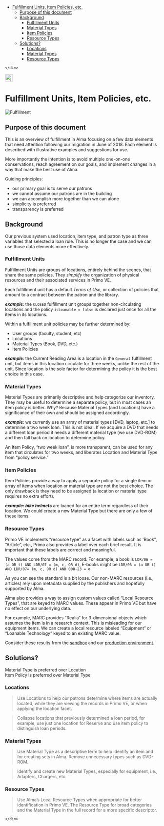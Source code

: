 <!DOCTYPE html>
<html>

<head>
  <meta charset="utf-8">
  <meta name="viewport" content="width=device-width, initial-scale=1.0">
  <link rel="stylesheet" href="https://stackedit.io/style.css" />
</head>

<body class="stackedit">
  <div class="stackedit__left">
    <div class="stackedit__toc">
      
<ul>
<li><a href="#fulfillment-units-item-policies-etc.">Fulfillment Units, Item Policies, etc.</a>
<ul>
<li><a href="#purpose-of-this-document">Purpose of this document</a></li>
<li><a href="#background">Background</a>
<ul>
<li><a href="#fulfillment-units">Fulfillment Units</a></li>
<li><a href="#material-types">Material Types</a></li>
<li><a href="#item-policies">Item Policies</a></li>
<li><a href="#resource-types">Resource Types</a></li>
</ul>
</li>
<li><a href="#solutions">Solutions?</a>
<ul>
<li><a href="#locations">Locations</a></li>
<li><a href="#material-types-1">Material Types</a></li>
<li><a href="#resource-types-1">Resource Types</a></li>
</ul>
</li>
</ul>
</li>
</ul>

    </div>
  </div>
  <div class="stackedit__right">
    <div class="stackedit__html">
      <p><a href="https://drive.google.com/drive/u/0/folders/0AMX3gScOWNv6Uk9PVA"><img src="https://www.gstatic.com/images/branding/product/2x/drive_24dp.png" alt="gdrive" width="24" height="24"></a></p>
<h1 id="fulfillment-units-item-policies-etc.">Fulfillment Units, Item Policies, etc.</h1>
<p><img src="https://ensia.com/wp-content/uploads/2015/10/feature_food_messaging_main-760x378.jpg" alt="Fulfillment"></p>
<h2 id="purpose-of-this-document">Purpose of this document</h2>
<p>This is an overview of fulfillment in Alma focusing on a few data elements that need attention following our migration in June of 2018.  Each element is described with illustrative examples and suggestions for use.</p>
<p>More importantly the intention is to avoid multiple one-on-one conservations, reach agreement on our goals, and implement changes in a way that make the best use of Alma.</p>
<p>Guiding principles:</p>
<ul>
<li>our primary goal is to serve our patrons</li>
<li>we cannot assume our patrons are in the building</li>
<li>we can accomplish more together than we can alone</li>
<li>simplicity is preferred</li>
<li>transparency is preferred</li>
</ul>
<h2 id="background">Background</h2>
<p>Our previous system used location, item type, and patron type as three variables that selected a loan rule.  This is no longer the case and we can use those data elements more effectively.</p>
<h3 id="fulfillment-units">Fulfillment Units</h3>
<p>Fulfillment Units are groups of locations, entirely behind the scenes, that share the same policies.  They <em>simplify</em> the organization of physical resources and their associated services in Primo VE.</p>
<p>Each fulfillment unit has a default <em>Terms of Use</em>, or collection of policies that amount to a contract between the patron and the library.</p>
<p><em><strong>example</strong></em>: the <code>CLOSED</code> fulfillment unit groups together non-circulating locations and the policy <code>isLoanable = false</code> is declared just once for all the items in its locations.</p>
<p>Within a fulfillment unit policies may be further determined by:</p>
<ul>
<li>User groups (faculty, student, etc)</li>
<li>Locations</li>
<li>Material Types (Book, DVD, etc.)</li>
<li>Item Policies</li>
</ul>
<p><em><strong>example</strong></em>: the Current Reading Area is a location in the <code>General</code> fulfillment unit, but items in this location circulate for three weeks, unlike the rest of the unit.  Since location is the sole factor for determining the policy it is the best choice in this case.</p>
<h3 id="material-types">Material Types</h3>
<p>Material Types are primarily descriptive and help categorize our inventory.  They may be useful to determine a separate policy, but in most cases an item policy is better.  Why?  Because Material Types (and Locations) have a significance of their own and should be assigned accordingly.</p>
<p><em><strong>example</strong></em>: we currently use an array of material types [DVD, laptop, etc.] to determine a two week loan.  This is not ideal.  If we acquire a DVD that needs a different loan period it needs a different material type (we use DVD-ROM) and then fall back on location to determine policy.</p>
<p>An Item Policy, “two week loan”, is more transparent, can be used for any item that circulates for two weeks, and liberates Location and Material Type from “policy service.”</p>
<h3 id="item-policies">Item Policies</h3>
<p>Item Policies provide a way to apply a separate policy for a single item or array of items when location or material type are not the best choice.  The only drawback is they need to be assigned (a location or material type requires no extra effort).</p>
<p><em><strong>example: bike helmets</strong></em> are loaned for an entire term regardless of their location.  We could create a new Material Type but there are only a few of these items.</p>
<h3 id="resource-types">Resource Types</h3>
<p>Primo VE implements “resource type” as a facet with labels such as 'Book", “Article”, etc., Primo also provides a label over each brief result.  It is important that these labels are correct and meaningful.</p>
<p>The values come from the MARC record.  For example, a book is <code>LDR/06 = (a OR t) AND LDR/07 = (m, c, OR d)</code>,   E-books might be <code>LDR/06 = (a OR t) AND LDR/07= (m, c, OR d) AND 008-23 = o</code></p>
<p>As you can see the standard is a bit loose.  Our non-MARC resources (i.e., articles) rely upon metadata supplied by the publishers and hopefully supported by Alma.</p>
<p>Alma also provides a way to assign custom values called “Local Resource Types”, that are keyed to MARC values.  These appear in Primo VE but have no effect on our underlying data.</p>
<p>For example, MARC provides “Realia” for 3-dimensional objects which assumes the item is in a research context.  This is misleading for our equipment items.  We can create a local resource labeled “Equipment” or “Loanable Technology” keyed to an existing MARC value.</p>
<p>Consider these results from the <a href="https://union-psb.primo.exlibrisgroup.com/discovery/search?query=title,contains,hdmi&amp;tab=Everything&amp;search_scope=MyInst_and_CI&amp;vid=01UCNY_INST:01UCNY_INST&amp;lang=en&amp;offset=0">sandbox</a> and our <a href="https://union.primo.exlibrisgroup.com/discovery/search?query=title,contains,hdmi&amp;tab=Everything&amp;search_scope=MyInst_and_CI&amp;vid=01UCNY_INST:01UCNY_INST&amp;lang=en&amp;offset=0">production environment</a>.</p>
<h2 id="solutions">Solutions?</h2>
<p>Material Type is preferred over Location<br>
Item Policy is preferred over Material Type</p>
<h3 id="locations">Locations</h3>
<blockquote>
<p>Use Locations to help our patrons determine where items are actually located, while they are viewing the records in Primo VE, or when applying the location facet.</p>
</blockquote>
<blockquote>
<p>Collapse locations that previously determined a loan period, for example, use just one location for Reserve and use item policy to distinguish loan periods.</p>
</blockquote>
<h3 id="material-types-1">Material Types</h3>
<blockquote>
<p>Use Material Type as a descriptive term to help identify an item and  for creating sets in Alma.  Remove unnecessary types such as DVD-ROM.</p>
</blockquote>
<blockquote>
<p>Identify and create new Material Types, especially for equipment, i.e., Adapters, Chargers, etc.</p>
</blockquote>
<h3 id="resource-types-1">Resource Types</h3>
<blockquote>
<p>Use Alma’s Local Resource Types when appropriate for better identification in Primo VE.  The Resource Type for broad categories and the Material Type in the full record for a more specific descriptor.</p>
</blockquote>

    </div>
  </div>
</body>

</html>



